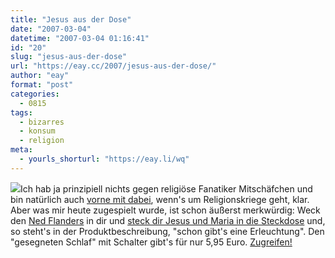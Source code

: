 ```yaml
---
title: "Jesus aus der Dose"
date: "2007-03-04"
datetime: "2007-03-04 01:16:41"
id: "20"
slug: "jesus-aus-der-dose"
url: "https://eay.cc/2007/jesus-aus-der-dose/"
author: "eay"
format: "post"
categories:
  - 0815
tags:
  - bizarres
  - konsum
  - religion
meta:
  - yourls_shorturl: "https://eay.li/wq"
---
```


[![](/uploads/2007/nachtlicht.jpg)](http://www.flickr.com/photos/eay/409254015/)Ich hab ja prinzipiell nichts gegen religiöse Fanatiker Mitschäfchen und bin natürlich auch [vorne mit dabei](http://eay.cc/blog/2005/08/generation_jp2.shtml), wenn's um Religionskriege geht, klar. Aber was mir heute zugespielt wurde, ist schon äußerst merkwürdig: Weck den [Ned Flanders](http://simpsonspedia.net/index.php?title=Ned_Flanders) in dir und [steck dir Jesus und Maria in die Steckdose](http://www.flickr.com/photos/eay/409254015/) und, so steht's in der Produktbeschreibung, "schon gibt's eine Erleuchtung". Den "gesegneten Schlaf" mit Schalter gibt's für nur 5,95 Euro. [Zugreifen!](http://www.flickr.com/photos/eay/409254015/)
